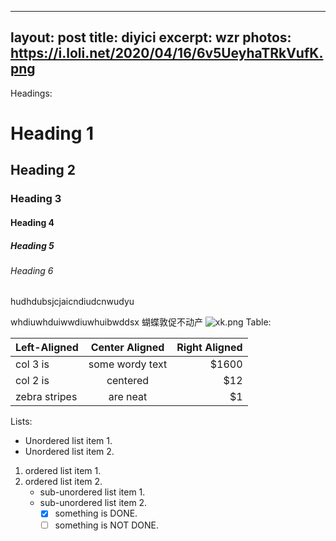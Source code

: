
---
layout: post
title: diyici
excerpt: wzr
photos: https://i.loli.net/2020/04/16/6v5UeyhaTRkVufK.png
---
Headings:

# Heading 1

## Heading 2

### Heading 3

#### Heading 4

##### Heading 5

###### Heading 6
hudhdubsjcjaicndiudcnwudyu

whdiuwhduiwwdiuwhuibwddsx
蝴蝶敦促不动产
![xk.png](https://i.loli.net/2020/04/16/6v5UeyhaTRkVufK.png)
Table:

| Left-Aligned  | Center Aligned  | Right Aligned |
| :------------ | :-------------: | ------------: |
| col 3 is      | some wordy text |         $1600 |
| col 2 is      |    centered     |           $12 |
| zebra stripes |    are neat     |            $1 |


Lists:

* Unordered list item 1.
* Unordered list item 2.

1. ordered list item 1.
2. ordered list item 2.
   + sub-unordered list item 1.
   + sub-unordered list item 2.
     + [x] something is DONE.
     + [ ] something is NOT DONE.